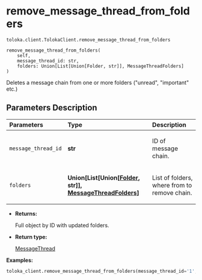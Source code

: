 # remove_message_thread_from_folders
`toloka.client.TolokaClient.remove_message_thread_from_folders`

```
remove_message_thread_from_folders(
    self,
    message_thread_id: str,
    folders: Union[List[Union[Folder, str]], MessageThreadFolders]
)
```

Deletes a message chain from one or more folders ("unread", "important" etc.)

## Parameters Description

| Parameters | Type | Description |
| :----------| :----| :-----------|
`message_thread_id`|**str**|<p>ID of message chain.</p>
`folders`|**Union\[List\[Union\[[Folder](toloka.client.message_thread.Folder.md), str\]\], [MessageThreadFolders](toloka.client.message_thread.MessageThreadFolders.md)\]**|<p> List of folders, where from to remove chain.</p>

* **Returns:**

  Full object by ID with updated folders.

* **Return type:**

  [MessageThread](toloka.client.message_thread.MessageThread.md)

**Examples:**

```python
toloka_client.remove_message_thread_from_folders(message_thread_id='1', folders=['IMPORTANT'])
```
